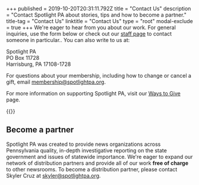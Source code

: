 +++
published = 2019-10-20T20:31:11.792Z
title = "Contact Us"
description = "Contact Spotlight PA about stories, tips and how to become a partner."
title-tag = "Contact Us"
linktitle = "Contact Us"
type = "root"
modal-exclude = true
+++
We're eager to hear from you about our work. For general inquiries, use the form below or check out our [staff page](/about/staff) to contact someone in particular.. You can also write to us at:

Spotlight PA <br>
PO Box 11728<br>
Harrisburg, PA 17108-1728

For questions about your membership, including how to change or cancel a gift, email [membership@spotlightpa.org](mailto:membership@spotlightpa.org).

For more information on supporting Spotlight PA, visit our [Ways to Give](/support) page.

<div class="my-12">
{{<featured/promo-contact-form
  hed="General inquiries"
  dek="For news tips, please see [our tips page](/tips/). For technical problems, please email [webmaster@spotlightpa.org](mailto:webmaster@spotlightpa.org). For general comments, please use the form below. Other submissions, including press releases or events, will not receive a response."
  submit="Send Inquiry"
>}}
</div>

## Become a partner

Spotlight PA was created to provide news organizations across Pennsylvania quality, in-depth investigative reporting on the state government and issues of statewide importance. We're eager to expand our network of distribution partners and provide all of our work **free of charge** to other newsrooms. To become a distribution partner, please contact Skyler Cruz at [skyler@spotlightpa.org](mailto:skyler@spotlightpa.org).
